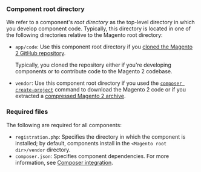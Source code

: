 <div markdown="1">

### Component root directory
We refer to a component's *root directory* as the top-level directory in which you develop component code. Typically, this directory is located in one of the following directories relative to the Magento root directory:

*	`app/code`: Use this component root directory if you <a href="{{ site.gdeurl }}install-gde/prereq/dev_install.html">cloned the Magento 2 GitHub repository</a>.

	Typically, you cloned the repository either if you're developing components or to contribute code to the Magento 2 codebase.
*	`vendor`: Use this component root directory if you used the <a href="{{ site.gdeurl }}install-gde/prereq/integrator_install.html">`composer create-project`</a> command to download the Magento 2 code or if you extracted a <a href="{{ site.gdeurl }}install-gde/prereq/zip_install.html">compressed Magento 2 archive</a>.

### Required files
The following are required for all components:

*	`registration.php`: Specifies the directory in which the component is installed; by default, components install in the `<Magento root dir>/vendor` directory.
*	`composer.json`: Specifies component dependencies. For more information, see <a href="{{ site.gdeurl }}extension-dev-guide/composer-integration.html">Composer integration</a>.